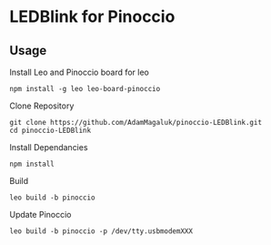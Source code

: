# LEDBlink for Pinoccio

## Usage

Install Leo and Pinoccio board for leo

```
npm install -g leo leo-board-pinoccio
```

Clone Repository

```
git clone https://github.com/AdamMagaluk/pinoccio-LEDBlink.git
cd pinoccio-LEDBlink
```
Install Dependancies

```
npm install
```

Build

```
leo build -b pinoccio
```

Update Pinoccio

```
leo build -b pinoccio -p /dev/tty.usbmodemXXX
```
